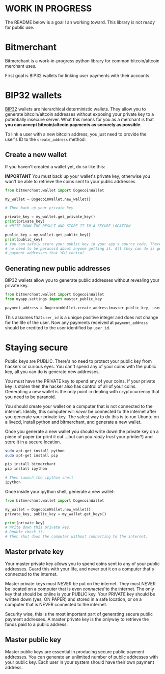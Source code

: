# WORK IN PROGRESS

The README below is a goal I an working toward. This library is not ready
for public use.

# Bitmerchant
Bitmerchant is a work-in-progress python library for common bitcoin/altcoin
merchant uses.

First goal is BIP32 wallets for linking user payments with their accounts.

# BIP32 wallets

[BIP32](https://github.com/bitcoin/bips/blob/master/bip-0032.mediawiki#)
wallets are hierarchical deterministic wallets. They allow you to generate
bitcoin/altcoin addresses without exposing your private key to a potentially
insecure server. What this means for you as a merchant is that **you can accept
bitcoin/altcoin payments as securely as possible**.

To link a user with a new bitcoin address, you just need to provide the user's
ID to the `create_address` method:

## Create a new wallet

If you haven't created a wallet yet, do so like this:

**IMPORTANT** You must back up your wallet's private key, otherwise you won't
be able to retrieve the coins sent to your public addresses.

```python
from bitmerchant.wallet import DogecoinWallet

my_wallet = DogecoinWallet.new_wallet()

# Then back up your private key

private_key = my_wallet.get_private_key()
print(private_key)
# WRITE DOWN THE RESULT AND STORE IT IN A SECURE LOCATION

public_key = my_wallet.get_public_key()
print(public_key)
# You can safely store your public key in your app's source code. There's
# no need to be paranoid about anyone getting it. All they can do is generate
# payment addresses that YOU control.
```

## Generating new public addresses

BIP32 wallets allow you to generate public addresses without revealing your
private key. 

```python
from bitmerchant.wallet import DogecoinWallet
from myapp.settings import master_public_key

payment_address = DogecoinWallet.create_address(master_public_key, user_id)
```

This assumes that `user_id` is a unique positive integer and does not change
for the life of the user. Now any payments received at `payment_address`
should be credited to the user identified by `user_id`.

# Staying secure

Public keys are PUBLIC. There's no need to protect your public key from
hackers or curious eyes. You can't spend any of your coins with the public
key, all you can do is generate new addresses.

You must have the PRIVATE key to spend any of your coins. If your private
key is stolen then the hacker also has control of all of your coins.
Generating a new wallet is the only point in dealing with cryptocurrency
that you need to be paranoid.

You should create your wallet on a computer that is not connected to the
internet. Ideally, this computer will *never* be connected to the internet
after you generate your private key. The safest way to do this is to run
Ubuntu on a livecd, install python and bitmerchant, and generate a new wallet.

Once you generate a new wallet you should write down the private key on a
piece of paper (or print it out ...but can you *really* trust your printer?)
and store it in a secure location.

```sh
sudo apt-get install python
sudo apt-get install pip

pip install bitmerchant
pip install ipython

# Then launch the ipython shell
ipython
```

Once inside your ipython shell, generate a new wallet:

```python
from bitmerchant.wallet import DogecoinWallet

my_wallet = DogecoinWallet.new_wallet()
private_key, public_key = my_wallet.get_keys()

print(private_key)
# Write down this private key.
# Double check it.
# Then shut down the computer without connecting to the internet.
```

## Master private key

Your master private key allows you to spend coins sent to any of your public
addresses. Guard this with your life, and never put it on a computer that's
connected to the internet.

Master private keys must NEVER be put on the internet. They must NEVER be
located on a computer that is even *connected* to the internet. The only key
that should be online is your PUBLIC key. Your PRIVATE key should be written
down (yes, ON PAPER) and stored in a safe location, or on a computer that is
NEVER connected to the internet.

Security wise, this is the most important part of generating secure public
payment addresses. A master private key is the onlyway to retrieve the funds
paid to a public address.

## Master public key

Master public keys are essential in producing secure public payment addresses.
You can generate an unlimited number of public addresses with your public key.
Each user in your system should have their own payment address.
